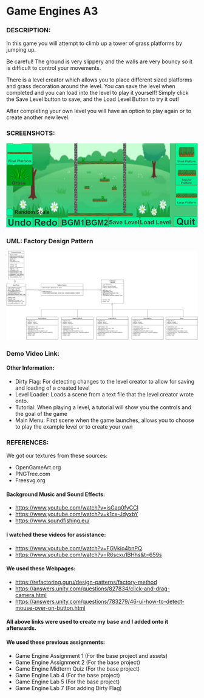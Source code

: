 # Game Engines A3

### DESCRIPTION:	
In this game you will attempt to climb up a tower of grass platforms by jumping up.

Be careful! The ground is very slippery and the walls are very bouncy so it is difficult to control your movements.

There is a level creator which allows you to place different sized platforms and grass decoration around the level. You can save the level when completed and you
can load into the level to play it yourself! Simply click the Save Level button to save, and the Load Level Button to try it out!

After completing your own level you will have an option to play again or to create another new level.

### SCREENSHOTS:
![](images/SS.png)

### UML: Factory Design Pattern
![](https://github.com/Aideng666/GameEnginesAssignment1/blob/Assignment2/images/UML.png)

### Demo Video Link: 

#### Other Information:
- Dirty Flag: For detecting changes to the level creator to allow for saving and loading of a created level
- Level Loader: Loads a scene from a text file that the level creator wrote onto.
- Tutorial: When playing a level, a tutorial will show you the controls and the goal of the game
- Main Menu: First scene when the game launches, allows you to choose to play the example level or to create your own


### REFERENCES:
We got our textures from these sources:

- OpenGameArt.org
- PNGTree.com
- Freesvg.org

#### Background Music and Sound Effects:

- https://www.youtube.com/watch?v=isGaq0fvCCI
- https://www.youtube.com/watch?v=k1cx-JdyxbY
- https://www.soundfishing.eu/

#### I watched these videos for assistance:

- https://www.youtube.com/watch?v=FGVkio4bnPQ
- https://www.youtube.com/watch?v=R6scxu1BHhs&t=659s

#### We used these Webpages:

- https://refactoring.guru/design-patterns/factory-method
- https://answers.unity.com/questions/827834/click-and-drag-camera.html
- https://answers.unity.com/questions/783279/46-ui-how-to-detect-mouse-over-on-button.html


#### All above links were used to create my base and I added onto it afterwards.

#### We used these previous assignments: 

- Game Engine Assignment 1 (For the base project and assets)
- Game Engine Assignment 2 (For the base project)
- Game Engine Midterm Quiz (For the base project)
- Game Engine Lab 4 (For the base project)
- Game Engine Lab 5 (For the base project)
- Game Engine Lab 7 (For adding Dirty Flag)
